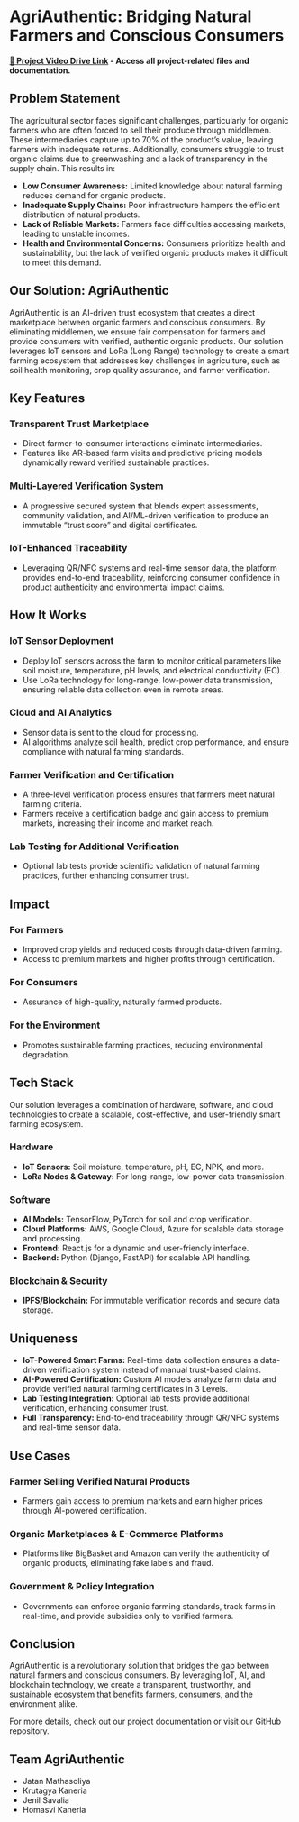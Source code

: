 # AgriAuthentic: Bridging Natural Farmers and Conscious Consumers

**[📂 Project Video Drive Link](https://drive.google.com/drive/folders/1KA2XodtXVoHEw8GkiowqdTl8umDg8GMo?usp=sharing) - Access all project-related files and documentation.**

## Problem Statement
The agricultural sector faces significant challenges, particularly for organic farmers who are often forced to sell their produce through middlemen. These intermediaries capture up to 70% of the product’s value, leaving farmers with inadequate returns. Additionally, consumers struggle to trust organic claims due to greenwashing and a lack of transparency in the supply chain. This results in:

- **Low Consumer Awareness:** Limited knowledge about natural farming reduces demand for organic products.
- **Inadequate Supply Chains:** Poor infrastructure hampers the efficient distribution of natural products.
- **Lack of Reliable Markets:** Farmers face difficulties accessing markets, leading to unstable incomes.
- **Health and Environmental Concerns:** Consumers prioritize health and sustainability, but the lack of verified organic products makes it difficult to meet this demand.

## Our Solution: AgriAuthentic
AgriAuthentic is an AI-driven trust ecosystem that creates a direct marketplace between organic farmers and conscious consumers. By eliminating middlemen, we ensure fair compensation for farmers and provide consumers with verified, authentic organic products. Our solution leverages IoT sensors and LoRa (Long Range) technology to create a smart farming ecosystem that addresses key challenges in agriculture, such as soil health monitoring, crop quality assurance, and farmer verification.

## Key Features
### Transparent Trust Marketplace
- Direct farmer-to-consumer interactions eliminate intermediaries.
- Features like AR-based farm visits and predictive pricing models dynamically reward verified sustainable practices.

### Multi-Layered Verification System
- A progressive secured system that blends expert assessments, community validation, and AI/ML-driven verification to produce an immutable “trust score” and digital certificates.

### IoT-Enhanced Traceability
- Leveraging QR/NFC systems and real-time sensor data, the platform provides end-to-end traceability, reinforcing consumer confidence in product authenticity and environmental impact claims.

## How It Works
### IoT Sensor Deployment
- Deploy IoT sensors across the farm to monitor critical parameters like soil moisture, temperature, pH levels, and electrical conductivity (EC).
- Use LoRa technology for long-range, low-power data transmission, ensuring reliable data collection even in remote areas.

### Cloud and AI Analytics
- Sensor data is sent to the cloud for processing.
- AI algorithms analyze soil health, predict crop performance, and ensure compliance with natural farming standards.

### Farmer Verification and Certification
- A three-level verification process ensures that farmers meet natural farming criteria.
- Farmers receive a certification badge and gain access to premium markets, increasing their income and market reach.

### Lab Testing for Additional Verification
- Optional lab tests provide scientific validation of natural farming practices, further enhancing consumer trust.

## Impact
### For Farmers
- Improved crop yields and reduced costs through data-driven farming.
- Access to premium markets and higher profits through certification.

### For Consumers
- Assurance of high-quality, naturally farmed products.

### For the Environment
- Promotes sustainable farming practices, reducing environmental degradation.

## Tech Stack
Our solution leverages a combination of hardware, software, and cloud technologies to create a scalable, cost-effective, and user-friendly smart farming ecosystem.

### Hardware
- **IoT Sensors:** Soil moisture, temperature, pH, EC, NPK, and more.
- **LoRa Nodes & Gateway:** For long-range, low-power data transmission.

### Software
- **AI Models:** TensorFlow, PyTorch for soil and crop verification.
- **Cloud Platforms:** AWS, Google Cloud, Azure for scalable data storage and processing.
- **Frontend:** React.js for a dynamic and user-friendly interface.
- **Backend:** Python (Django, FastAPI) for scalable API handling.

### Blockchain & Security
- **IPFS/Blockchain:** For immutable verification records and secure data storage.

## Uniqueness
- **IoT-Powered Smart Farms:** Real-time data collection ensures a data-driven verification system instead of manual trust-based claims.
- **AI-Powered Certification:** Custom AI models analyze farm data and provide verified natural farming certificates in 3 Levels.
- **Lab Testing Integration:** Optional lab tests provide additional verification, enhancing consumer trust.
- **Full Transparency:** End-to-end traceability through QR/NFC systems and real-time sensor data.

## Use Cases
### Farmer Selling Verified Natural Products
- Farmers gain access to premium markets and earn higher prices through AI-powered certification.

### Organic Marketplaces & E-Commerce Platforms
- Platforms like BigBasket and Amazon can verify the authenticity of organic products, eliminating fake labels and fraud.

### Government & Policy Integration
- Governments can enforce organic farming standards, track farms in real-time, and provide subsidies only to verified farmers.

## Conclusion
AgriAuthentic is a revolutionary solution that bridges the gap between natural farmers and conscious consumers. By leveraging IoT, AI, and blockchain technology, we create a transparent, trustworthy, and sustainable ecosystem that benefits farmers, consumers, and the environment alike.

For more details, check out our project documentation or visit our GitHub repository.

## Team AgriAuthentic
- Jatan Mathasoliya
- Krutagya Kaneria
- Jenil Savalia
- Homasvi Kaneria

